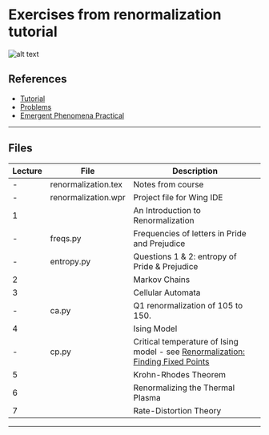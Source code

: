 # Exercises from renormalization tutorial

![alt text](https://www.complexityexplorer.org/system//courses/tutorials/logos/000/000/067/normal/PastedGraphic-2.jpg?1554505471 "")


## References

* [Tutorial](https://www.complexityexplorer.org/courses/67-introduction-to-renormalization)
* [Problems](http://tuvalu.santafe.edu/~simon/MOOC_problems.pdf)
* [Emergent Phenomena Practical](http://tuvalu.santafe.edu/~simon/practical.pdf)

---

## Files

Lecture|File|Description
------------------------------|------------------------------|-----------------------------
-|renormalization.tex|Notes from course
-|renormalization.wpr|Project file for Wing IDE
1||An Introduction to Renormalization|
-|freqs.py|Frequencies of letters in Pride and Prejudice
-|entropy.py|Questions 1 & 2: entropy of Pride & Prejudice
2||Markov Chains
3||Cellular Automata
-|ca.py|Q1 renormalization of 105 to 150.
4||Ising Model
-|cp.py|Critical temperature of Ising model - see [Renormalization: Finding Fixed Points](https://www.complexityexplorer.org/courses/67-introduction-to-renormalization/segments/5424)
5||Krohn-Rhodes Theorem
6||Renormalizing the Thermal Plasma
7||Rate-Distortion Theory

---

